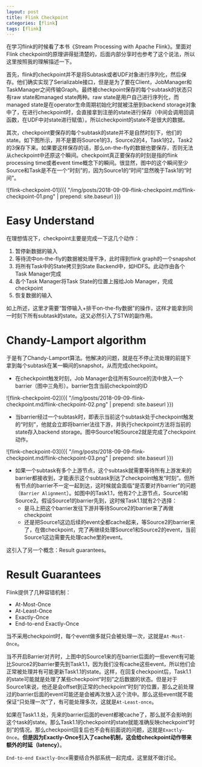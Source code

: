 ```yaml
---
layout: post
title: Flink Checkpoint
categories: [flink]
tags: [flink]
---
```


在学习flink的时候看了本书《Stream Processing with Apache Flink》。里面对Flink checkpoint的原理讲得挺清楚的，后面内部分享时也参考了这个说法，所以这里按照我的理解描述一下。

首先，flink的checkpoint并不是将Subtask或者UDF对象进行序列化，然后保存。他们确实实现了Serializable接口，但是是为了要在Client，JobManager和TaskManager之间传输Graph。最终被checkpoint保存的每个subtask的状态只有raw state和managed state两种。raw state是用户自己进行序列化，而managed state是在operator生命周期初始化时就被注册到backend storage对象中了，在进行checkpoint时，会直接拿到注册的state进行保存（中间会调用回调函数，在UDF中对state进行赋值）。所以checkpoint的state不是很大的数据。

其次，checkpoint要保存的每个subtask的state并不是自然时刻下，他们的state。如下图所示，并不是要将Source1的3，Source2的4，Task1的2，Task2的3保存下来。如果要这样保存的话，那么on-the-fly的数据也要保存，否则无法从checkpoint中还原这个瞬间。checkpoint真正要保存的时刻是指的flink processing time或者event time概念下的瞬间。很显然，图中的这个瞬间至少Source和Task是不在一个“时刻”的，因为Source1的“时间”显然晚于Task1的“时间”。

![flink-checkpoint-01]({{ "/img/posts/2018-09-09-flink-checkpoint.md/flink-checkpoint-01.png" | prepend: site.baseurl }})

# Easy Understand
在理想情况下，checkpoint主要是完成一下这几个动作：

1. 暂停新数据的输入
2. 等待流中on-the-fly的数据被处理干净，此时得到flink graph的一个snapshot
3. 将所有Task中的State拷贝到State Backend中，如HDFS。此动作由各个Task Manager完成
4. 各个Task Manager将Task State的位置上报给Job Manager，完成checkpoint
5. 恢复数据的输入

如上所述，这里才需要“暂停输入+排干on-the-fly数据”的操作，这样才能拿到同一时刻下所有subtask的state。这又必然引入了STW的副作用。

# Chandy-Lamport algorithm

于是有了Chandy-Lamport算法。他解决的问题，就是在不停止流处理的前提下拿到每个subtask在某一瞬间的snapshot，从而完成checkpoint。

* 在checkpoint触发时刻，Job Manager会往所有Source的流中放入一个barrier（图中三角形）。barrier包含当前checkpoint的ID

![flink-checkpoint-02]({{ "/img/posts/2018-09-09-flink-checkpoint.md/flink-checkpoint-02.png" | prepend: site.baseurl }})

* 当barrier经过一个subtask时，即表示当前这个subtask处于checkpoint触发的“时刻”，他就会立即将barrier法往下游，并执行checkpoint方法将当前的state存入backend storage。图中Source1和Source2就是完成了checkpoint动作。

![flink-checkpoint-03]({{ "/img/posts/2018-09-09-flink-checkpoint.md/flink-checkpoint-03.png" | prepend: site.baseurl }})

* 如果一个subtask有多个上游节点，这个subtask就需要等待所有上游发来的barrier都接收到，才能表示这个subtask到达了checkpoint触发“时刻”。但所有节点的barrier不一定一起到达，这时候就会面临“是否要对齐barrier”的问题（`Barrier Alignment`）。如图中的Task1.1，他有2个上游节点，Source1和Source2。假设Source1的barrier先到，这时候Task1.1就有2个选择：
	* 是马上把这个barrier发往下游并等待Source2的barrier来了再做checkpoint
	* 还是把Source1这边后续的event全都cache起来，等Source2的barrier来了，在做checkpoint，完了再继续处理Source1和Source2的event，当前Source1这边需要先处理cache里的event。

这引入了另一个概念：Result guarantees。

# Result Guarantees

Flink提供了几种容错机制：
* At-Most-Once
* At-Least-Once
* Exactly-Once
* End-to-end Exactly-Once

当不采用checkpoint时，每个event做多就只会被处理一次，这就是`At-Most-Once`。

当不开启Barrier对齐时，上图中的Source1来的在barrier后面的一些event有可能比Source2的barrier要先到Task1.1，因为我们没有cache这些event，所以他们会正常被处理并有可能更新Task1.1的state。这样，在回复checkpoint后，Task1.1的state可能就是处理了某些checkpoint“时刻”之后数据的状态。但是对于Source1来说，他还是会offset到正常的checkpoint“时刻”的位置，那么之前处理过的barrier后面的event可能还是会被再次放入这个流中。那么这些event就不能保证“只处理一次”了，有可能处理多次，这就是`At-Least-once`。

如果在Task1.1.处，先来的barrier后面的event都被cache了，那么就不会影响到这个task的state。那么Task1.1的checkpoint的state就能准确反映checkpoint“时刻”的情况。那么checkpoint回复后也不会有前面说的问题，这就是`Exactly-Once`。**但是因为Exactly-Once引入了cache机制，这会给checkpoint动作带来额外的时延（latency）**。

`End-to-end Exactly-Once`需要结合外部系统一起完成，这里就不做讨论。